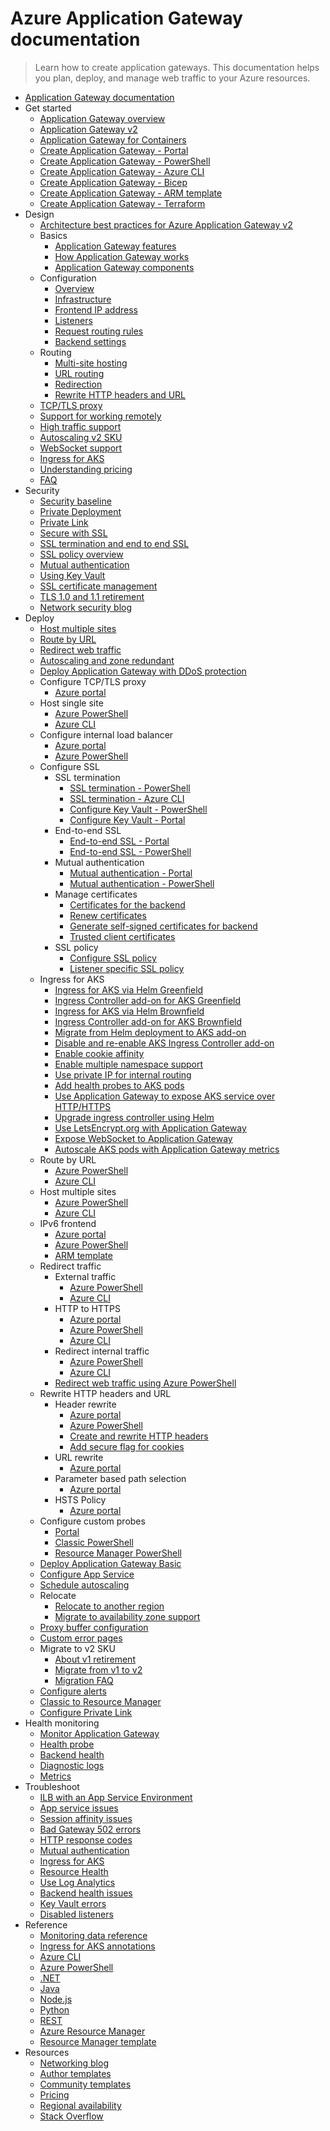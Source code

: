 # Azure Application Gateway documentation
> Learn how to create application gateways. This documentation helps you plan, deploy, and manage web traffic to your Azure resources.
  - [Application Gateway documentation](https://learn.microsoft.com/en-us/azure/application-gateway/)
  - Get started
    - [Application Gateway overview](https://learn.microsoft.com/en-us/azure/application-gateway/overview)
    - [Application Gateway v2](https://learn.microsoft.com/en-us/azure/application-gateway/overview-v2)
    - [Application Gateway for Containers](https://learn.microsoft.com/en-us/azure/application-gateway/for-containers/overview)
    - [Create Application Gateway - Portal](https://learn.microsoft.com/en-us/azure/application-gateway/quick-create-portal)
    - [Create Application Gateway - PowerShell](https://learn.microsoft.com/en-us/azure/application-gateway/quick-create-powershell)
    - [Create Application Gateway - Azure CLI](https://learn.microsoft.com/en-us/azure/application-gateway/quick-create-cli)
    - [Create Application Gateway - Bicep](https://learn.microsoft.com/en-us/azure/application-gateway/quick-create-bicep)
    - [Create Application Gateway - ARM template](https://learn.microsoft.com/en-us/azure/application-gateway/quick-create-template)
    - [Create Application Gateway - Terraform](https://learn.microsoft.com/en-us/azure/application-gateway/quick-create-terraform)
  - Design
    - [Architecture best practices for Azure Application Gateway v2](https://learn.microsoft.com/azure/architecture/framework/services/networking/azure-application-gateway?toc=/azure/application-gateway/toc.json&bc=/azure/application-gateway/breadcrumb/toc.json)
    - Basics
      - [Application Gateway features](https://learn.microsoft.com/en-us/azure/application-gateway/features)
      - [How Application Gateway works](https://learn.microsoft.com/en-us/azure/application-gateway/how-application-gateway-works)
      - [Application Gateway components](https://learn.microsoft.com/en-us/azure/application-gateway/application-gateway-components)
    - Configuration
      - [Overview](https://learn.microsoft.com/en-us/azure/application-gateway/configuration-overview)
      - [Infrastructure](https://learn.microsoft.com/en-us/azure/application-gateway/configuration-infrastructure)
      - [Frontend IP address](https://learn.microsoft.com/en-us/azure/application-gateway/configuration-frontend-ip)
      - [Listeners](https://learn.microsoft.com/en-us/azure/application-gateway/configuration-listeners)
      - [Request routing rules](https://learn.microsoft.com/en-us/azure/application-gateway/configuration-request-routing-rules)
      - [Backend settings](https://learn.microsoft.com/en-us/azure/application-gateway/configuration-http-settings)
    - Routing
      - [Multi-site hosting](https://learn.microsoft.com/en-us/azure/application-gateway/multiple-site-overview)
      - [URL routing](https://learn.microsoft.com/en-us/azure/application-gateway/url-route-overview)
      - [Redirection](https://learn.microsoft.com/en-us/azure/application-gateway/redirect-overview)
      - [Rewrite HTTP headers and URL](https://learn.microsoft.com/en-us/azure/application-gateway/rewrite-http-headers-url)
    - [TCP/TLS proxy](https://learn.microsoft.com/en-us/azure/application-gateway/tcp-tls-proxy-overview)
    - [Support for working remotely](https://learn.microsoft.com/en-us/azure/networking/working-remotely-support?toc=%2fazure%2fapplication-gateway%2ftoc.json)
    - [High traffic support](https://learn.microsoft.com/en-us/azure/application-gateway/high-traffic-support)
    - [Autoscaling v2 SKU](https://learn.microsoft.com/en-us/azure/application-gateway/application-gateway-autoscaling-zone-redundant)
    - [WebSocket support](https://learn.microsoft.com/en-us/azure/application-gateway/application-gateway-websocket)
    - [Ingress for AKS](https://learn.microsoft.com/en-us/azure/application-gateway/ingress-controller-overview)
    - [Understanding pricing](https://learn.microsoft.com/en-us/azure/application-gateway/understanding-pricing)
    - [FAQ](https://learn.microsoft.com/en-us/azure/application-gateway/application-gateway-faq.yml)
  - Security
    - [Security baseline](https://learn.microsoft.com/security/benchmark/azure/baselines/application-gateway-security-baseline?toc=/azure/application-gateway/toc.json)
    - [Private Deployment](https://learn.microsoft.com/en-us/azure/application-gateway/application-gateway-private-deployment)
    - [Private Link](https://learn.microsoft.com/en-us/azure/application-gateway/private-link)
    - [Secure with SSL](https://learn.microsoft.com/en-us/azure/application-gateway/create-ssl-portal)
    - [SSL termination and end to end SSL](https://learn.microsoft.com/en-us/azure/application-gateway/ssl-overview)
    - [SSL policy overview](https://learn.microsoft.com/en-us/azure/application-gateway/application-gateway-ssl-policy-overview)
    - [Mutual authentication](https://learn.microsoft.com/en-us/azure/application-gateway/mutual-authentication-overview)
    - [Using Key Vault](https://learn.microsoft.com/en-us/azure/application-gateway/key-vault-certs)
    - [SSL certificate management](https://learn.microsoft.com/en-us/azure/application-gateway/ssl-certificate-management)
    - [TLS 1.0 and 1.1 retirement](https://learn.microsoft.com/en-us/azure/application-gateway/application-gateway-tls-version-retirement)
    - [Network security blog](https://techcommunity.microsoft.com/category/azure-network-security/blog/azurenetworksecurityblog)
  - Deploy
    - [Host multiple sites](https://learn.microsoft.com/en-us/azure/application-gateway/create-multiple-sites-portal)
    - [Route by URL](https://learn.microsoft.com/en-us/azure/application-gateway/create-url-route-portal)
    - [Redirect web traffic](https://learn.microsoft.com/en-us/azure/application-gateway/tutorial-url-redirect-cli)
    - [Autoscaling and zone redundant](https://learn.microsoft.com/en-us/azure/application-gateway/tutorial-autoscale-ps)
    - [Deploy Application Gateway with DDoS protection](https://learn.microsoft.com/en-us/azure/application-gateway/tutorial-protect-application-gateway)
    - Configure TCP/TLS proxy
      - [Azure portal](https://learn.microsoft.com/en-us/azure/application-gateway/how-to-tcp-tls-proxy)
    - Host single site
      - [Azure PowerShell](https://learn.microsoft.com/en-us/azure/application-gateway/tutorial-manage-web-traffic-powershell)
      - [Azure CLI](https://learn.microsoft.com/en-us/azure/application-gateway/tutorial-manage-web-traffic-cli)
    - Configure internal load balancer
      - [Azure portal](https://learn.microsoft.com/en-us/azure/application-gateway/configure-application-gateway-with-private-frontend-ip)
      - [Azure PowerShell](https://learn.microsoft.com/en-us/azure/application-gateway/application-gateway-ilb-arm)
    - Configure SSL
      - SSL termination
        - [SSL termination - PowerShell](https://learn.microsoft.com/en-us/azure/application-gateway/tutorial-ssl-powershell)
        - [SSL termination - Azure CLI](https://learn.microsoft.com/en-us/azure/application-gateway/tutorial-ssl-cli)
        - [Configure Key Vault - PowerShell](https://learn.microsoft.com/en-us/azure/application-gateway/configure-keyvault-ps)
        - [Configure Key Vault - Portal](https://learn.microsoft.com/en-us/azure/application-gateway/configure-key-vault-portal)
      - End-to-end SSL
        - [End-to-end SSL - Portal](https://learn.microsoft.com/en-us/azure/application-gateway/end-to-end-ssl-portal)
        - [End-to-end SSL - PowerShell](https://learn.microsoft.com/en-us/azure/application-gateway/application-gateway-end-to-end-ssl-powershell)
      - Mutual authentication
        - [Mutual authentication - Portal](https://learn.microsoft.com/en-us/azure/application-gateway/mutual-authentication-portal)
        - [Mutual authentication - PowerShell](https://learn.microsoft.com/en-us/azure/application-gateway/mutual-authentication-powershell)
      - Manage certificates
        - [Certificates for the backend](https://learn.microsoft.com/en-us/azure/application-gateway/certificates-for-backend-authentication)
        - [Renew certificates](https://learn.microsoft.com/en-us/azure/application-gateway/renew-certificates)
        - [Generate self-signed certificates for backend](https://learn.microsoft.com/en-us/azure/application-gateway/self-signed-certificates)
        - [Trusted client certificates](https://learn.microsoft.com/en-us/azure/application-gateway/mutual-authentication-certificate-management)
      - SSL policy
        - [Configure SSL policy](https://learn.microsoft.com/en-us/azure/application-gateway/application-gateway-configure-ssl-policy-powershell)
        - [Listener specific SSL policy](https://learn.microsoft.com/en-us/azure/application-gateway/application-gateway-configure-listener-specific-ssl-policy)
    - Ingress for AKS
      - [Ingress for AKS via Helm Greenfield](https://learn.microsoft.com/en-us/azure/application-gateway/ingress-controller-install-new)
      - [Ingress Controller add-on for AKS Greenfield](https://learn.microsoft.com/en-us/azure/application-gateway/tutorial-ingress-controller-add-on-new)
      - [Ingress for AKS via Helm Brownfield](https://learn.microsoft.com/en-us/azure/application-gateway/ingress-controller-install-existing)
      - [Ingress Controller add-on for AKS Brownfield](https://learn.microsoft.com/en-us/azure/application-gateway/tutorial-ingress-controller-add-on-existing)
      - [Migrate from Helm deployment to AKS add-on](https://learn.microsoft.com/en-us/azure/application-gateway/ingress-controller-migration)
      - [Disable and re-enable AKS Ingress Controller add-on](https://learn.microsoft.com/en-us/azure/application-gateway/ingress-controller-disable-addon)
      - [Enable cookie affinity](https://learn.microsoft.com/en-us/azure/application-gateway/ingress-controller-cookie-affinity)
      - [Enable multiple namespace support](https://learn.microsoft.com/en-us/azure/application-gateway/ingress-controller-multiple-namespace-support)
      - [Use private IP for internal routing](https://learn.microsoft.com/en-us/azure/application-gateway/ingress-controller-private-ip)
      - [Add health probes to AKS pods](https://learn.microsoft.com/en-us/azure/application-gateway/ingress-controller-add-health-probes)
      - [Use Application Gateway to expose AKS service over HTTP/HTTPS](https://learn.microsoft.com/en-us/azure/application-gateway/ingress-controller-expose-service-over-http-https)
      - [Upgrade ingress controller using Helm](https://learn.microsoft.com/en-us/azure/application-gateway/ingress-controller-update-ingress-controller)
      - [Use LetsEncrypt.org with Application Gateway](https://learn.microsoft.com/en-us/azure/application-gateway/ingress-controller-letsencrypt-certificate-application-gateway)
      - [Expose WebSocket to Application Gateway](https://learn.microsoft.com/en-us/azure/application-gateway/ingress-controller-expose-websocket-server)
      - [Autoscale AKS pods with Application Gateway metrics](https://learn.microsoft.com/en-us/azure/application-gateway/ingress-controller-autoscale-pods)
    - Route by URL
      - [Azure PowerShell](https://learn.microsoft.com/en-us/azure/application-gateway/tutorial-url-route-powershell)
      - [Azure CLI](https://learn.microsoft.com/en-us/azure/application-gateway/tutorial-url-route-cli)
    - Host multiple sites
      - [Azure PowerShell](https://learn.microsoft.com/en-us/azure/application-gateway/tutorial-multiple-sites-powershell)
      - [Azure CLI](https://learn.microsoft.com/en-us/azure/application-gateway/tutorial-multiple-sites-cli)
    - IPv6 frontend
      - [Azure portal](https://learn.microsoft.com/en-us/azure/application-gateway/ipv6-application-gateway-portal)
      - [Azure PowerShell](https://learn.microsoft.com/en-us/azure/application-gateway/ipv6-application-gateway-powershell)
      - [ARM template](https://learn.microsoft.com/en-us/azure/application-gateway/ipv6-application-gateway-arm-template)
    - Redirect traffic
      - External traffic
        - [Azure PowerShell](https://learn.microsoft.com/en-us/azure/application-gateway/redirect-external-site-powershell)
        - [Azure CLI](https://learn.microsoft.com/en-us/azure/application-gateway/redirect-external-site-cli)
      - HTTP to HTTPS
        - [Azure portal](https://learn.microsoft.com/en-us/azure/application-gateway/redirect-http-to-https-portal)
        - [Azure PowerShell](https://learn.microsoft.com/en-us/azure/application-gateway/redirect-http-to-https-powershell)
        - [Azure CLI](https://learn.microsoft.com/en-us/azure/application-gateway/redirect-http-to-https-cli)
      - Redirect internal traffic
        - [Azure PowerShell](https://learn.microsoft.com/en-us/azure/application-gateway/redirect-internal-site-powershell)
        - [Azure CLI](https://learn.microsoft.com/en-us/azure/application-gateway/redirect-internal-site-cli)
      - [Redirect web traffic using Azure PowerShell](https://learn.microsoft.com/en-us/azure/application-gateway/tutorial-url-redirect-powershell)
    - Rewrite HTTP headers and URL
      - Header rewrite
        - [Azure portal](https://learn.microsoft.com/en-us/azure/application-gateway/rewrite-http-headers-portal)
        - [Azure PowerShell](https://learn.microsoft.com/en-us/azure/application-gateway/add-http-header-rewrite-rule-powershell)
        - [Create and rewrite HTTP headers](https://learn.microsoft.com/en-us/azure/application-gateway/tutorial-http-header-rewrite-powershell)
        - [Add secure flag for cookies](https://learn.microsoft.com/en-us/azure/application-gateway/application-gateway-secure-flag-session-affinity)
      - URL rewrite
        - [Azure portal](https://learn.microsoft.com/en-us/azure/application-gateway/rewrite-url-portal)
      - Parameter based path selection
        - [Azure portal](https://learn.microsoft.com/en-us/azure/application-gateway/parameter-based-path-selection-portal)
      - HSTS Policy
        - [Azure portal](https://learn.microsoft.com/en-us/azure/application-gateway/hsts-http-headers-portal)
    - Configure custom probes
      - [Portal](https://learn.microsoft.com/en-us/azure/application-gateway/application-gateway-create-probe-portal)
      - [Classic PowerShell](https://learn.microsoft.com/en-us/azure/application-gateway/application-gateway-create-probe-classic-ps)
      - [Resource Manager PowerShell](https://learn.microsoft.com/en-us/azure/application-gateway/application-gateway-create-probe-ps)
    - [Deploy Application Gateway Basic](https://learn.microsoft.com/en-us/azure/application-gateway/deploy-basic-portal)
    - [Configure App Service](https://learn.microsoft.com/en-us/azure/application-gateway/configure-web-app)
    - [Schedule autoscaling](https://learn.microsoft.com/en-us/azure/application-gateway/application-gateway-externally-managed-scheduled-autoscaling)
    - Relocate
      - [Relocate to another region](https://learn.microsoft.com/en-us/azure/azure-resource-manager/management/relocation/relocation-app-gateway?toc=/azure/application-gateway/toc.json)
      - [Migrate to availability zone support](https://learn.microsoft.com/en-us/azure/reliability/migrate-app-gateway-v2?toc=/azure/application-gateway/toc.json)
    - [Proxy buffer configuration](https://learn.microsoft.com/en-us/azure/application-gateway/proxy-buffers)
    - [Custom error pages](https://learn.microsoft.com/en-us/azure/application-gateway/custom-error)
    - Migrate to v2 SKU
      - [About v1 retirement](https://learn.microsoft.com/en-us/azure/application-gateway/v1-retirement)
      - [Migrate from v1 to v2](https://learn.microsoft.com/en-us/azure/application-gateway/migrate-v1-v2)
      - [Migration FAQ](https://learn.microsoft.com/en-us/azure/application-gateway/retirement-faq)
    - [Configure alerts](https://learn.microsoft.com/en-us/azure/application-gateway/configure-alerts-with-templates)
    - [Classic to Resource Manager](https://learn.microsoft.com/en-us/azure/application-gateway/classic-to-resource-manager)
    - [Configure Private Link](https://learn.microsoft.com/en-us/azure/application-gateway/private-link-configure)
  - Health monitoring
    - [Monitor Application Gateway](https://learn.microsoft.com/en-us/azure/application-gateway/monitor-application-gateway)
    - [Health probe](https://learn.microsoft.com/en-us/azure/application-gateway/application-gateway-probe-overview)
    - [Backend health](https://learn.microsoft.com/en-us/azure/application-gateway/application-gateway-backend-health)
    - [Diagnostic logs](https://learn.microsoft.com/en-us/azure/application-gateway/application-gateway-diagnostics)
    - [Metrics](https://learn.microsoft.com/en-us/azure/application-gateway/application-gateway-metrics)
  - Troubleshoot
    - [ILB with an App Service Environment](https://learn.microsoft.com/en-us/azure/application-gateway/create-gateway-internal-load-balancer-app-service-environment)
    - [App service issues](https://learn.microsoft.com/en-us/azure/application-gateway/troubleshoot-app-service-redirection-app-service-url)
    - [Session affinity issues](https://learn.microsoft.com/en-us/azure/application-gateway/how-to-troubleshoot-application-gateway-session-affinity-issues)
    - [Bad Gateway 502 errors](https://learn.microsoft.com/en-us/azure/application-gateway/application-gateway-troubleshooting-502)
    - [HTTP response codes](https://learn.microsoft.com/en-us/azure/application-gateway/http-response-codes)
    - [Mutual authentication](https://learn.microsoft.com/en-us/azure/application-gateway/mutual-authentication-troubleshooting)
    - [Ingress for AKS](https://learn.microsoft.com/en-us/azure/application-gateway/ingress-controller-troubleshoot)
    - [Resource Health](https://learn.microsoft.com/en-us/azure/application-gateway/resource-health-overview)
    - [Use Log Analytics](https://learn.microsoft.com/en-us/azure/application-gateway/log-analytics)
    - [Backend health issues](https://learn.microsoft.com/en-us/azure/application-gateway/application-gateway-backend-health-troubleshooting)
    - [Key Vault errors](https://learn.microsoft.com/en-us/azure/application-gateway/application-gateway-key-vault-common-errors)
    - [Disabled listeners](https://learn.microsoft.com/en-us/azure/application-gateway/disabled-listeners)
  - Reference
    - [Monitoring data reference](https://learn.microsoft.com/en-us/azure/application-gateway/monitor-application-gateway-reference)
    - [Ingress for AKS annotations](https://learn.microsoft.com/en-us/azure/application-gateway/ingress-controller-annotations)
    - [Azure CLI](https://learn.microsoft.com/cli/azure/network/application-gateway)
    - [Azure PowerShell](https://learn.microsoft.com/powershell/azure/)
    - [.NET](https://learn.microsoft.com/dotnet/api/)
    - [Java](https://learn.microsoft.com/java/api/)
    - [Node.js](https://azure.microsoft.com/develop/nodejs/)
    - [Python](https://azure.microsoft.com/develop/python/)
    - [REST](https://learn.microsoft.com/rest/api/application-gateway/application-gateways)
    - [Azure Resource Manager](https://learn.microsoft.com/en-us/azure/azure-resource-manager/management/overview)
    - [Resource Manager template](https://learn.microsoft.com/azure/templates/microsoft.network/applicationgateways)
  - Resources
    - [Networking blog](https://techcommunity.microsoft.com/category/azure/blog/azurenetworkingblog)
    - [Author templates](https://learn.microsoft.com/en-us/azure/azure-resource-manager/templates/syntax)
    - [Community templates](https://azure.microsoft.com/resources/templates/)
    - [Pricing](https://azure.microsoft.com/pricing/details/application-gateway/)
    - [Regional availability](https://azure.microsoft.com/global-infrastructure/services/)
    - [Stack Overflow](https://stackoverflow.com/questions/tagged/azure-application-gateway)
